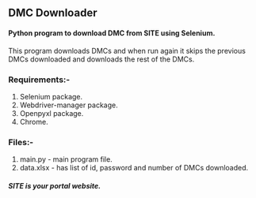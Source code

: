 ## DMC Downloader
#### Python program to download DMC from SITE using Selenium.
This program downloads DMCs and when run again it skips the previous DMCs downloaded and downloads the rest of the DMCs.
### Requirements:-
1. Selenium package.
2. Webdriver-manager package.
3. Openpyxl package.
4. Chrome.
### Files:-
1. main.py - main program  file.
2. data.xlsx - has list of id, password and number of DMCs downloaded.

##### SITE is your portal website.